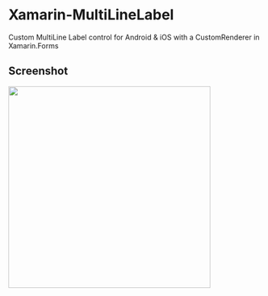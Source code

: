 # Xamarin-MultiLineLabel

Custom MultiLine Label control for Android & iOS with a CustomRenderer in Xamarin.Forms

## Screenshot
<div align="left">
  <img width=400 src ="https://github.com/risingworld777/Xamarin_MultiLineLabel/blob/master/screen.png"/>
</div>
